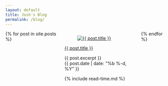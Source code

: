 ```yaml
---
layout: default
title: Josh's Blog
permalink: /blog/
---
```


<div class="section" id="blog-cards">
        <div class="columns">
        <div class="row columns is-multiline">
        {% for post in site.posts %}
          <div class="column is-6">
            <div class="card large">
              <a href="{{ post.url }}"><div class="card-image">
                <figure class="image is-16by9">
                  <img src="{{ post.featured_image }}" alt="{{ post.title }}">
                </figure>
              </div></a>
              <div class="card-content">
                <div class="media">
                  <div class="media-content">
                    <a href="{{ post.url }}"><p class="title is-4 no-padding">{{ post.title }}</p></a>
                  </div>
                </div>
                  <div class="content">
                  {{ post.excerpt }}
                  </div>
              </div>
              <footer class="card-footer">
                <time class="card-footer-item" datetime="{{ post.date | date: "%Y-%m-%d" }}">{{ post.date | date: "%b %-d, %Y" }}</time>
                <p class="card-footer-item">
                  {% include read-time.md %}         
                </p>
              </footer>
            </div>
          </div>
          {% endfor %}
        </div>
      </div>